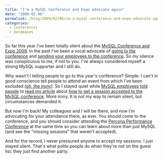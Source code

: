 ```yaml
---
title: "I'm a MySQL Conference and Expo advocate again"
date: "2009-02-06"
permalink: /blog/2009/02/06/im-a-mysql-conference-and-expo-advocate-again/
categories:
  - Conferences
  - Databases
---
```

So far this year I've been totally silent about the [MySQL Conference and Expo 2009][1]. In the past I've been a vocal advocate of [going to the conference][2] and [sending your employees to the conference][3]. So my silence was conspicuous to me, if not to you. I've always considered myself a strong MySQL supporter and I still do.

Why wasn't I telling people to go to this year's conference? Simple: I can't in good conscience tell people to attend an event from which I've been excluded ([oh, the irony][4]). So I stayed quiet while [MySQL employees][5] [told people][6] to [read my article][7] about [how to get a session accepted to the MySQL conference][8]. More irony. It is not my way to remain silent, but circumstances demanded it.

But now I'm back! My colleagues and I will be there, and now I'm advocating for your attendance there, as ever. You should come to the conference, and you should consider attending the [Percona Performance Conference][9] at the same time so you can learn about more than just MySQL (and see the "missing sessions" that weren't accepted).

And for the record, I never pressured anyone to accept my sessions. I just stayed silent. That's what polite people do when they're not on the guest list: they just find another party.

 [1]: http://www.mysqlconf.com/
 [2]: http://www.xaprb.com/blog/2008/02/22/remember-to-sign-up-for-mysql-conference-and-expo/
 [3]: http://www.xaprb.com/blog/2008/03/06/send-your-employees-to-the-mysql-conference/
 [4]: http://blogs.mysql.com/kaj/2009/01/12/on-open-source-and-open-competition-in-a-not-so-open-world/
 [5]: http://datacharmer.blogspot.com/2008/09/how-to-get-your-proposal-accepted-to.html
 [6]: http://blogs.mysql.com/kaj/2008/09/08/call-for-papers-for-mysql-conference-call-by-22-oct-2008/
 [7]: http://blogs.mysql.com/kaj/2008/10/08/reminder-mysql-user-conference-cfp-ends-in-two-weeks/
 [8]: http://www.xaprb.com/blog/2007/10/05/how-to-get-your-session-accepted-to-mysql-conference-2008/
 [9]: http://conferences.percona.com/
